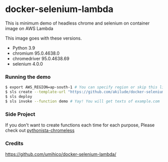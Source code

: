 # docker-selenium-lambda

This is minimum demo of headless chrome and selenium on container image on AWS Lambda

This image goes with these versions.

- Python 3.9
- chromium 95.0.4638.0
- chromedriver 95.0.4638.69
- selenium 4.0.0


### Running the demo

```bash
$ export AWS_REGION=ap-south-1 # You can specify region or skip this line. us-east-1 will be used by default.
$ sls create --template-url "https://github.com/akilude/docker-selenium-lambda/tree/main" --path docker-selenium-lambda && cd $_
$ sls deploy
$ sls invoke --function demo # Yay! You will get texts of example.com
```

### Side Project

If you don't want to create functions each time for each purpose, Please check out [pythonista-chromeless](https://github.com/umihico/pythonista-chromeless)


### Credits
https://github.com/umihico/docker-selenium-lambda/